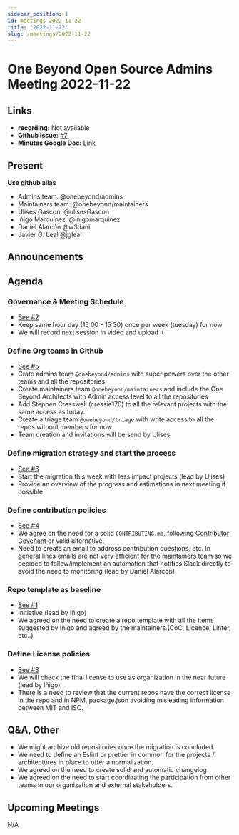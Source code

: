 ```yaml
---
sidebar_position: 1
id: meetings-2022-11-22  
title: "2022-11-22"
slug: /meetings/2022-11-22
---
```


# One Beyond Open Source Admins Meeting 2022-11-22  

## Links
* **recording:** Not available
* **Github issue:** [#7](https://github.com/onebeyond/admin/issues/7)
* **Minutes Google Doc:** [Link](https://docs.google.com/document/d/1G9WARn06QEKIUfqoRky_mSO-yuoswgU5HmYWKEBTReQ/edit)


## Present
__Use github alias__
* Admins team: @onebeyond/admins
* Maintainers team: @onebeyond/maintainers
* Ulises Gascon: @ulisesGascon
* Íñigo Marquínez: @inigomarquinez
* Daniel Alarcón @w3dani
* Javier G. Leal @jgleal

## Announcements

## Agenda

### Governance & Meeting Schedule
- [See #2](https://github.com/onebeyond/admin/issues/2)
- Keep same hour day (15:00 - 15:30) once per week (tuesday) for now
- We will record next session in video and upload it

### Define Org teams in Github
- [See #5](https://github.com/onebeyond/admin/issues/5)
- Crate admins team `@onebeyond/admins` with super powers over the other teams and all the repositories
- Create maintainers team `@onebeyond/maintainers` and include the One Beyond Architects with Admin access level to all the repositories
- Add Stephen Cresswell (cressie176) to all the relevant projects with the same access as today.
- Create a triage team `@onebeyond/triage` with write access to all the repos without members for now
- Team creation and invitations will be send by Ulises

### Define migration strategy and start the process
- [See #6](https://github.com/onebeyond/admin/issues/6)
- Start the migration this week with less impact projects (lead by Ulises)
- Provide an overview of the progress and estimations in next meeting if possible

### Define contribution policies
- [See #4](https://github.com/onebeyond/admin/issues/4)
- We agree on the need for a solid `CONTRIBUTING.md`, following [Contributor Covenant](https://www.contributor-covenant.org/version/2/1/code_of_conduct/) or valid alternative.
- Need to create an email to address contribution questions, etc. In general lines emails are not very efficient for the maintainers team so we decided to follow/implement an automation that notifies Slack directly to avoid the need to monitoring (lead by Daniel Alarcon)	

### Repo template as baseline
- [See #1](https://github.com/onebeyond/admin/issues/1)
- Initiative (lead by Iñigo)
- We agreed on the need to create a repo template with all the items suggested by Iñigo and agreed by the maintainers (CoC, Licence, Linter, etc..)

### Define License policies
- [See #3](https://github.com/onebeyond/admin/issues/3)
- We will check the final license to use as organization in the near future (lead by Iñigo)
- There is a need to review that the current repos have the correct license in the repo and in NPM, package.json avoiding misleading information between MIT and ISC.


## Q&A, Other

- We might archive old repositories once the migration is concluded.
- We need to define an Eslint or prettier in common for the projects / architectures in place to offer a normalization.
- We agreed on the need to create solid and automatic changelog
- We agreed on the need to start coordinating the participation from other teams in our organization and external stakeholders.

## Upcoming Meetings
N/A